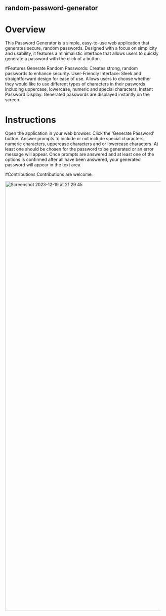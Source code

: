 ## random-password-generator

# Overview
This Password Generator is a simple, easy-to-use web application that generates secure, random passwords. Designed with a focus on simplicity and usability, it features a minimalistic interface that allows users to quickly generate a password with the click of a button.

#Features
Generate Random Passwords: Creates strong, random passwords to enhance security.
User-Friendly Interface: Sleek and straightforward design for ease of use. Allows users to choose whether they would like to use different types of characters in their paswords including uppercase, lowercase, numeric and special characters.
Instant Password Display: Generated passwords are displayed instantly on the screen.

# Instructions
Open the application in your web browser.
Click the 'Generate Password' button.
Answer prompts to include or not include special characters, numeric characters, uppercase characters and or lowercase characters. At least one should be chosen for the password to be generated or an error message will appear. Once prompts are answered and at least one of the options is confirmed after all have been answered, your generated password will appear in the text area.

#Contributions
Contributions are welcome.

<img width="1393" alt="Screenshot 2023-12-19 at 21 29 45" src="https://github.com/quantamjazz/random-password-generator/assets/148623614/9023cb53-2945-4b99-899d-4e20117ecc7a">
